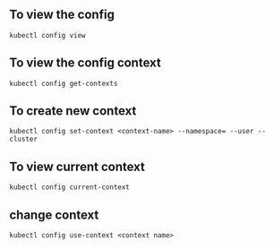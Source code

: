 ## To view the config
```
kubectl config view 
```
## To view the config context
```
kubectl config get-contexts
```
## To create new context
```
kubectl config set-context <context-name> --namespace= --user --cluster
```
## To view current context
``` 
kubectl config current-context
```
## change context
```
kubectl config use-context <context name>
```